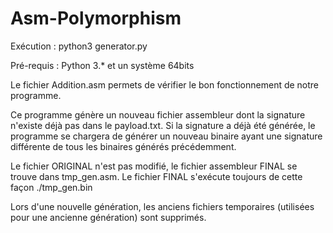 # Asm-Polymorphism

Exécution : python3 generator.py

Pré-requis : Python 3.* et un système 64bits

Le fichier Addition.asm permets de vérifier le bon fonctionnement de notre programme.

Ce programme génère un nouveau fichier assembleur dont la signature n'existe déjà pas dans le payload.txt.
Si la signature a déjà été générée, le programme se chargera de générer un nouveau binaire ayant une signature différente de tous les binaires générés précédemment.

Le fichier ORIGINAL n'est pas modifié, le fichier assembleur FINAL se trouve dans tmp_gen.asm.
Le fichier FINAL s'exécute toujours de cette façon ./tmp_gen.bin

Lors d'une nouvelle génération, les anciens fichiers temporaires (utilisées pour une ancienne génération) sont supprimés.
